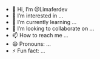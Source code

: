 - 👋 Hi, I’m @Limaferdev
- 👀 I’m interested in ...
- 🌱 I’m currently learning ...
- 💞️ I’m looking to collaborate on ...
- 📫 How to reach me ...
- 😄 Pronouns: ...
- ⚡ Fun fact: ...

<!---
Limaferdev/Limaferdev is a ✨ special ✨ repository because its `README.md` (this file) appears on your GitHub profile.
You can click the Preview link to take a look at your changes.
--->
